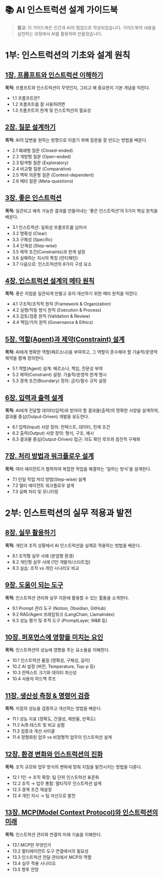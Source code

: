 # 📚 AI 인스트럭션 설계 가이드북

> **참고**: 이 가이드북은 인간과 AI의 협업으로 작성되었습니다. 가이드북의 내용을 실천하는 과정에서 AI를 활용하여 만들었습니다.

# 1부: 인스트럭션의 기초와 설계 원칙

## [1장. 프롬프트와 인스트럭션 이해하기](01-introduction.md)
**목적:** 프롬프트와 인스트럭션이 무엇인지, 그리고 왜 중요한지 기본 개념을 익힌다.

- 1.1 프롬프트란?
- 1.2 프롬프트를 잘 사용하려면
- 1.3 프롬프트의 한계 및 인스트럭션의 필요성

## [2장. 질문 설계하기](02-questions.md)
**목적:** AI의 답변을 원하는 방향으로 이끌기 위해 질문을 잘 만드는 방법을 배운다.

- 2.1 폐쇄형 질문 (Closed-ended)
- 2.2 개방형 질문 (Open-ended)
- 2.3 탐색형 질문 (Exploratory)
- 2.4 비교형 질문 (Comparative)
- 2.5 맥락 의존형 질문 (Context-dependent)
- 2.6 메타 질문 (Meta-questions)

## [3장. 좋은 인스트럭션](03-good-instructions.md)
**목적:** 일관되고 예측 가능한 결과를 만들어내는 '좋은 인스트럭션'의 5가지 핵심 원칙을 배운다.

- 3.1 인스트럭션: 일회성 프롬프트를 넘어서
- 3.2 명확성 (Clear)
- 3.3 구체성 (Specific)
- 3.4 단계성 (Step-wise)
- 3.5 제약 조건(Constraints)과 한계 설정
- 3.6 실패하는 지시의 특징 (안티패턴)
- 3.7 다음으로: 인스트럭션의 8가지 구성 요소

## [4장. 인스트럭션 설계의 메타 원칙](04-meta-principles.md)
**목적:** 좋은 지침을 일관되게 만들고 유지·개선하기 위한 메타 원칙을 익힌다.

- 4.1 구조적/조직적 원칙 (Framework & Organization)
- 4.2 실행/작동 방식 원칙 (Execution & Process)
- 4.3 검토/검증 원칙 (Validation & Review)
- 4.4 책임/가치 원칙 (Governance & Ethics)

## [5장. 역할(Agent)과 제약(Constraint) 설계](05-agent-constraints.md)
**목적:** AI에게 명확한 역할(페르소나)을 부여하고, 그 역할이 준수해야 할 기술적/운영적 제약을 함께 정의한다.

 - 5.1 역할(Agent) 설계: 페르소나, 책임, 전문성 부여
 - 5.2 제약(Constraint) 설정: 기술적/운영적 한계 명시
 - 5.3 경계 조건(Boundary) 정의: 금지/필수 규칙 설정

## [6장. 입력과 출력 설계](06-input-output.md)
**목적:** AI에게 전달할 데이터(입력)와 받아야 할 결과물(출력)의 명확한 사양을 설계하여, 결과물 중심(Output-Driven) 개발을 유도한다.

 - 6.1 입력(Input) 사양 정의: 컨텍스트, 데이터, 전제 조건
 - 6.2 출력(Output) 사양 정의: 형식, 구조, 예시
 - 6.3 결과물 중심(Output-Driven) 접근: 의도 확인 루프와 점진적 구체화

## [7장. 처리 방법과 워크플로우 설계](07-process-workflow.md)
**목적:** 여러 에이전트가 협력하여 복잡한 작업을 해결하는 '일하는 방식'을 설계한다.

 - 7.1 단일 작업 처리 방법(Step-wise) 설계
 - 7.2 멀티 에이전트 워크플로우 설계
 - 7.3 실패 처리 및 모니터링

# 2부: 인스트럭션의 실무 적용과 발전

## [8장. 실무 활용하기](08-practical.md)
**목적:** 개인과 조직 상황에서 AI 인스트럭션을 실제로 적용하는 방법을 배운다.

 - 8.1 조직형 실무 사례 (분업형 환경)
 - 8.2 개인형 실무 사례 (1인 개발자/스타트업)
 - 8.3 실습: 조직 vs 개인 시나리오 비교

## [9장. 도움이 되는 도구](09-tools.md)
**목적:** 인스트럭션 관리와 실무 지원에 활용할 수 있는 툴들을 소개한다.

 - 9.1 Prompt 관리 도구 (Notion, Obsidian, GitHub)
 - 9.2 RAG/Agent 프레임워크 (LangChain, LlamaIndex)
 - 9.3 성능 평가 및 추적 도구 (PromptLayer, W&B 등)

## [10장. 퍼포먼스에 영향을 미치는 요인](10-performance.md)
**목적:** 인스트럭션의 성능에 영향을 주는 요소들을 이해한다.

 - 10.1 인스트럭션 품질 (명확성, 구체성, 길이)
 - 10.2 AI 설정 (버전, Temperature, Top-p 등)
 - 10.3 컨텍스트 크기와 데이터 최신성
 - 10.4 사용자 피드백 루프

## [11장. 생산성 측정 & 명령어 검증](11-productivity.md)
**목적:** 지침의 성능을 검증하고 개선하는 방법을 배운다.

 - 11.1 성능 지표 (정확도, 간결성, 재현율, 만족도)
 - 11.2 A/B 테스트 및 비교 실험
 - 11.3 검증과 개선 사이클
 - 11.4 정형화된 업무 vs 비정형적 업무의 인스트럭션 설계

## [12장. 환경 변화와 인스트럭션의 진화](12-evolution.md)
**목적:** 조직 규모와 업무 방식의 변화에 맞춰 지침을 발전시키는 방법을 다룬다.

 - 12.1 1인 → 조직 확장: 팀 단위 인스트럭션 표준화
 - 12.2 조직 → 업무 통합: 멀티직무 인스트럭션 설계
 - 12.3 경계 조건 재설정
 - 12.4 개인 지시 → 팀 자산으로 발전

## [13장. MCP(Model Context Protocol)와 인스트럭션의 미래](13-mcp-future.md)
**목적:** 인스트럭션 관리와 연결의 미래 기술을 이해한다.

 - 13.1 MCP란 무엇인가
 - 13.2 멀티에이전트·도구 연결에서의 필요성
 - 13.3 인스트럭션 전달·관리에서 MCP의 역할
 - 13.4 실무 적용 시나리오
 - 13.5 향후 전망

